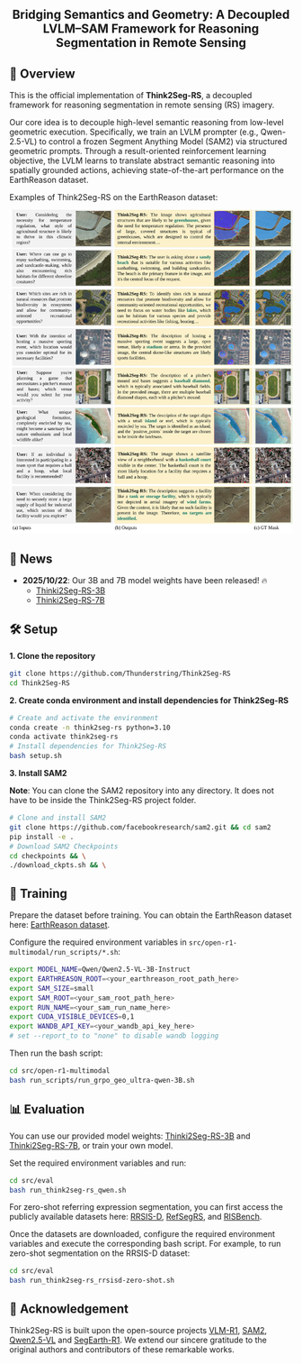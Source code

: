 <div align="center">

## Bridging Semantics and Geometry: A Decoupled LVLM–SAM Framework for Reasoning Segmentation in Remote Sensing

</div>

## 📖 Overview

This is the official implementation of **Think2Seg-RS**, a decoupled framework for reasoning segmentation in remote sensing (RS) imagery.

Our core idea is to decouple high-level semantic reasoning from low-level geometric execution. Specifically, we train an LVLM prompter (e.g., Qwen-2.5-VL) to control a frozen Segment Anything Model (SAM2) via structured geometric prompts. Through a result-oriented reinforcement learning objective, the LVLM learns to translate abstract semantic reasoning into spatially grounded actions, achieving state-of-the-art performance on the EarthReason dataset.  

Examples of Think2Seg-RS on the EarthReason dataset:

![result show](assets/show_results_appendix.svg)


<!-- Large Vision–Language Models (LVLMs) hold great promise for advancing remote sensing (RS) analysis, yet existing reasoning segmentation frameworks couple linguistic reasoning and pixel prediction through end-to-end supervised fine-tuning, leading to weak geometric grounding and limited generalization across tasks. To address this, we developed Think2Seg-RS, a decoupled framework that trains an LVLM prompter to control a frozen Segment Anything Model (SAM) via structured geometric prompts. Through a mask-only reinforcement learning objective, the LVLM learns to translate abstract semantic reasoning into spatially grounded actions, achieving state-of-the-art performance on the EarthReason dataset. Remarkably, the learned prompting policy generalizes zero-shot to multiple referring segmentation benchmarks, exposing a distinct divide between semantic-level and instance-level grounding. We further found that compact segmenters outperform larger ones under semantic-level supervision, and that negative prompts are ineffective in heterogeneous aerial backgrounds. Together, these findings establish semantic-level reasoning segmentation as a new paradigm for geospatial understanding, opening the way toward unified, interpretable LVLM-driven Earth observation. -->

## 🎉 News

<!-- - **2025/10/22**: Our 3B and 7B model weights have been released! 🔥 [Thinki2Seg-RS-3B](https://huggingface.co/RicardoString/Think2Seg-RS-3B), [Thinki2Seg-RS-7B](https://huggingface.co/RicardoString/Think2Seg-RS-7B). -->

- **2025/10/22**: Our 3B and 7B model weights have been released! 🔥  
  - [Thinki2Seg-RS-3B](https://huggingface.co/RicardoString/Think2Seg-RS-3B)  
  - [Thinki2Seg-RS-7B](https://huggingface.co/RicardoString/Think2Seg-RS-7B)

<!-- - **[2025/10/21]** Our paper is currently under review. -->
<!-- - **[2025/10/21]** Our paper has been submitted. -->


## 🛠️ Setup

**1. Clone the repository**

```bash
git clone https://github.com/Thunderstring/Think2Seg-RS
cd Think2Seg-RS
```

**2. Create conda environment and install dependencies for Think2Seg-RS**

```bash
# Create and activate the environment
conda create -n think2seg-rs python=3.10
conda activate think2seg-rs
# Install dependencies for Think2Seg-RS
bash setup.sh
```

**3. Install SAM2**

**Note**: You can clone the SAM2 repository into any directory. It does not have to be inside the Think2Seg-RS project folder.

```bash
# Clone and install SAM2
git clone https://github.com/facebookresearch/sam2.git && cd sam2
pip install -e .
# Download SAM2 Checkpoints
cd checkpoints && \
./download_ckpts.sh && \
```

## 🚀 Training

Prepare the dataset before training. You can obtain the EarthReason dataset here: [EarthReason dataset](https://huggingface.co/datasets/earth-insights/EarthReason).

Configure the required environment variables in `src/open-r1-multimodal/run_scripts/*.sh`:

```bash
export MODEL_NAME=Qwen/Qwen2.5-VL-3B-Instruct
export EARTHREASON_ROOT=<your_earthreason_root_path_here>
export SAM_SIZE=small
export SAM_ROOT=<your_sam_root_path_here>
export RUN_NAME=<your_sam_run_name_here>
export CUDA_VISIBLE_DEVICES=0,1
export WANDB_API_KEY=<your_wandb_api_key_here>
# set --report_to to "none" to disable wandb logging
```

Then run the bash script:

```bash
cd src/open-r1-multimodal
bash run_scripts/run_grpo_geo_ultra-qwen-3B.sh
```


## 📊 Evaluation

You can use our provided model weights: [Thinki2Seg-RS-3B](https://huggingface.co/RicardoString/Think2Seg-RS-3B) and [Thinki2Seg-RS-7B](https://huggingface.co/RicardoString/Think2Seg-RS-7B), or train your own model.  
<!-- For the 7B model, you can also try [Thinki2Seg-RS-7B-beta](https://huggingface.co/RicardoString/Think2Seg-RS-7B-beta), which produces better natural language outputs. -->


Set the required environment variables and run:

```bash
cd src/eval
bash run_think2seg-rs_qwen.sh
```

For zero-shot referring expression segmentation, you can first access the publicly available datasets here: [RRSIS-D](https://github.com/Lsan2401/RMSIN), [RefSegRS](https://huggingface.co/datasets/JessicaYuan/RefSegRS), and [RISBench](https://github.com/HIT-SIRS/CroBIM).

Once the datasets are downloaded, configure the required environment variables and execute the corresponding bash script. For example, to run zero-shot segmentation on the RRSIS-D dataset:

```bash
cd src/eval
bash run_think2seg-rs_rrsisd-zero-shot.sh
```

<!-- ## 👁️ Visualizasion -->




## 🤝 Acknowledgement

Think2Seg-RS is built upon the open-source projects [VLM-R1](https://github.com/om-ai-lab/VLM-R1), [SAM2](https://github.com/facebookresearch/sam2), [Qwen2.5-VL](https://huggingface.co/Qwen/Qwen2.5-VL-3B-Instruct) and [SegEarth-R1](https://github.com/earth-insights/SegEarth-R1). We extend our sincere gratitude to the original authors and contributors of these remarkable works.
